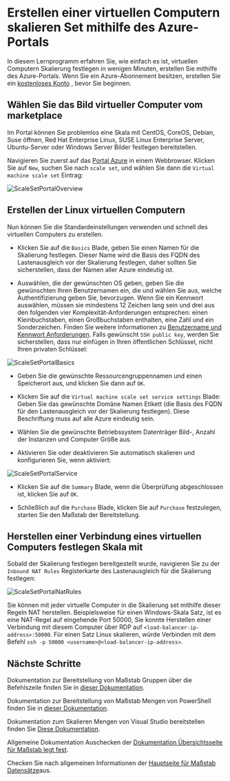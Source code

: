 <properties
    pageTitle="Erstellen einer virtuellen Computern skalieren Set mithilfe des Azure-Portals | Microsoft Azure"
    description="Bereitstellen Sie Maßstab Sätze aus Azure-Portal an."
    keywords="virtuellen Computern skalieren Datensätze" 
    services="virtual-machine-scale-sets"
    documentationCenter=""
    authors="gatneil"
    manager="madhana"
    editor="tysonn"
    tags="azure-resource-manager" />

<tags
    ms.service="virtual-machine-scale-sets"
    ms.workload="infrastructure-services"
    ms.tgt_pltfrm="vm"
    ms.devlang="na"
    ms.topic="article"
    ms.date="09/15/2016"
    ms.author="gatneil"/>

# <a name="create-a-virtual-machine-scale-set-using-the-azure-portal"></a>Erstellen einer virtuellen Computern skalieren Set mithilfe des Azure-Portals

In diesem Lernprogramm erfahren Sie, wie einfach es ist, virtuellen Computern Skalierung festlegen in wenigen Minuten, erstellen Sie mithilfe des Azure-Portals. Wenn Sie ein Azure-Abonnement besitzen, erstellen Sie ein [kostenloses Konto](https://azure.microsoft.com/free/) , bevor Sie beginnen.

## <a name="choose-the-vm-image-from-the-marketplace"></a>Wählen Sie das Bild virtueller Computer vom marketplace

Im Portal können Sie problemlos eine Skala mit CentOS, CoreOS, Debian, Suse öffnen, Red Hat Enterprise Linux, SUSE Linux Enterprise Server, Ubuntu-Server oder Windows Server Bilder festlegen bereitstellen.

Navigieren Sie zuerst auf das [Portal Azure](https://portal.azure.com) in einem Webbrowser. Klicken Sie auf `New`, suchen Sie nach `scale set`, und wählen Sie dann die `Virtual machine scale set` Eintrag:

![ScaleSetPortalOverview](./media/virtual-machine-scale-sets-portal-create/ScaleSetPortalOverview.PNG)

## <a name="create-the-linux-virtual-machine"></a>Erstellen der Linux virtuellen Computern

Nun können Sie die Standardeinstellungen verwenden und schnell des virtuellen Computers zu erstellen.

* Klicken Sie auf die `Basics` Blade, geben Sie einen Namen für die Skalierung festlegen. Dieser Name wird die Basis des FQDN des Lastenausgleich vor der Skalierung festlegen, daher sollten Sie sicherstellen, dass der Namen aller Azure eindeutig ist.

* Auswählen, die der gewünschten OS geben, geben Sie die gewünschten Ihren Benutzernamen ein, die und wählen Sie aus, welche Authentifizierung geben Sie, bevorzugen. Wenn Sie ein Kennwort auswählen, müssen sie mindestens 12 Zeichen lang sein und drei aus den folgenden vier Komplexität-Anforderungen entsprechen: einen Kleinbuchstaben, einen Großbuchstaben enthalten, eine Zahl und ein Sonderzeichen. Finden Sie weitere Informationen zu [Benutzername und Kennwort Anforderungen](../virtual-machines/virtual-machines-windows-faq.md#what-are-the-username-requirements-when-creating-a-vm). Falls gewünscht `SSH public key`, werden Sie sicherstellen, dass nur einfügen in Ihren öffentlichen Schlüssel, nicht Ihren privaten Schlüssel:

![ScaleSetPortalBasics](./media/virtual-machine-scale-sets-portal-create/ScaleSetPortalBasics.PNG)

* Geben Sie die gewünschte Ressourcengruppennamen und einen Speicherort aus, und klicken Sie dann auf `OK`.

* Klicken Sie auf die `Virtual machine scale set service settings` Blade: Geben Sie das gewünschte Domäne Namen Etikett (die Basis des FQDN für den Lastenausgleich vor der Skalierung festlegen). Diese Beschriftung muss auf alle Azure eindeutig sein.

* Wählen Sie die gewünschte Betriebssystem Datenträger Bild-, Anzahl der Instanzen und Computer Größe aus.

* Aktivieren Sie oder deaktivieren Sie automatisch skalieren und konfigurieren Sie, wenn aktiviert:

![ScaleSetPortalService](./media/virtual-machine-scale-sets-portal-create/ScaleSetPortalService.PNG)

* Klicken Sie auf die `Summary` Blade, wenn die Überprüfung abgeschlossen ist, klicken Sie auf `OK`.

* Schließlich auf die `Purchase` Blade, klicken Sie auf `Purchase` festzulegen, starten Sie den Maßstab der Bereitstellung.

## <a name="connect-to-a-vm-in-the-scale-set"></a>Herstellen einer Verbindung eines virtuellen Computers festlegen Skala mit

Sobald der Skalierung festlegen bereitgestellt wurde, navigieren Sie zu der `Inbound NAT Rules` Registerkarte des Lastenausgleich für die Skalierung festlegen:

![ScaleSetPortalNatRules](./media/virtual-machine-scale-sets-portal-create/ScaleSetPortalNatRules.PNG)

Sie können mit jeder virtuelle Computer in die Skalierung set mithilfe dieser Regeln NAT herstellen. Beispielsweise für einen Windows-Skala Satz, ist es eine NAT-Regel auf eingehende Port 50000, Sie konnte Herstellen einer Verbindung mit diesem Computer über RDP auf `<load-balancer-ip-address>:50000`. Für einen Satz Linux skalieren, würde Verbinden mit dem Befehl `ssh -p 50000 <username>@<load-balancer-ip-address>`.

## <a name="next-steps"></a>Nächste Schritte

Dokumentation zur Bereitstellung von Maßstab Gruppen über die Befehlszeile finden Sie in [dieser Dokumentation](./virtual-machine-scale-sets-cli-quick-create.md).

Dokumentation zur Bereitstellung von Maßstab Mengen von PowerShell finden Sie in [dieser Dokumentation](./virtual-machine-scale-sets-windows-create.md).

Dokumentation zum Skalieren Mengen von Visual Studio bereitstellen finden Sie [Diese Dokumentation](./virtual-machine-scale-sets-vs-create.md).

Allgemeine Dokumentation Auschecken der [Dokumentation Übersichtsseite für Maßstab legt fest](./virtual-machine-scale-sets-overview.md).

Checken Sie nach allgemeinen Informationen der [Hauptseite für Maßstab Datensätze](https://azure.microsoft.com/services/virtual-machine-scale-sets/)aus.

